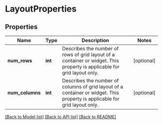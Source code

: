 # LayoutProperties

## Properties
Name | Type | Description | Notes
------------ | ------------- | ------------- | -------------
**num_rows** | **int** | Describes the number of rows of grid layout of a container or widget. This property is applicable for grid layout only. | [optional] 
**num_columns** | **int** | Describes the number of columns of grid layout of a container or widget. This property is applicable for grid layout only. | [optional] 

[[Back to Model list]](../README.md#documentation-for-models) [[Back to API list]](../README.md#documentation-for-api-endpoints) [[Back to README]](../README.md)

